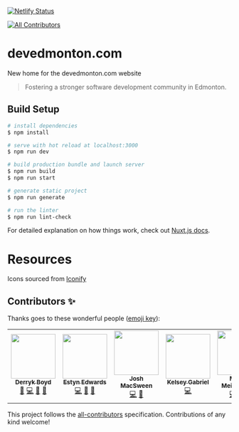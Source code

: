 [![Netlify Status](https://api.netlify.com/api/v1/badges/5f9bdcfb-7b48-46e8-a58d-dfd2b32d8ccc/deploy-status)](https://app.netlify.com/sites/dev-edmonton/deploys)
<!-- ALL-CONTRIBUTORS-BADGE:START - Do not remove or modify this section -->
[![All Contributors](https://img.shields.io/badge/all_contributors-7-orange.svg?style=flat-square)](#contributors-)
<!-- ALL-CONTRIBUTORS-BADGE:END -->

# devedmonton.com

New home for the devedmonton.com website

> Fostering a stronger software development community in Edmonton.

## Build Setup

```bash
# install dependencies
$ npm install

# serve with hot reload at localhost:3000
$ npm run dev

# build production bundle and launch server
$ npm run build
$ npm run start

# generate static project
$ npm run generate

# run the linter
$ npm run lint-check
```

For detailed explanation on how things work, check out [Nuxt.js docs](https://nuxtjs.org).

# Resources
Icons sourced from [Iconify](https://iconify.design/icon-sets/mdi/)

## Contributors ✨

Thanks goes to these wonderful people ([emoji key](https://allcontributors.org/docs/en/emoji-key)):

<!-- ALL-CONTRIBUTORS-LIST:START - Do not remove or modify this section -->
<!-- prettier-ignore-start -->
<!-- markdownlint-disable -->
<table>
  <tr>
    <td align="center"><a href="https://github.com/dboydgit"><img src="https://avatars.githubusercontent.com/u/24216368?v=4?s=100" width="100px;" alt=""/><br /><sub><b>Derryk Boyd</b></sub></a><br /><a href="#design-dboydgit" title="Design">🎨</a> <a href="https://github.com/devedmonton/devedmonton.com/commits?author=dboydgit" title="Code">💻</a> <a href="https://github.com/devedmonton/devedmonton.com/pulls?q=is%3Apr+reviewed-by%3Adboydgit" title="Reviewed Pull Requests">👀</a> <a href="#ideas-dboydgit" title="Ideas, Planning, & Feedback">🤔</a></td>
    <td align="center"><a href="http://www.estynedwards.com"><img src="https://avatars.githubusercontent.com/u/1813396?v=4?s=100" width="100px;" alt=""/><br /><sub><b>Estyn Edwards</b></sub></a><br /><a href="https://github.com/devedmonton/devedmonton.com/commits?author=Estyn" title="Code">💻</a> <a href="#design-Estyn" title="Design">🎨</a> <a href="https://github.com/devedmonton/devedmonton.com/commits?author=Estyn" title="Documentation">📖</a></td>
    <td align="center"><a href="https://joshmacsween.netlify.app/"><img src="https://avatars.githubusercontent.com/u/37757951?v=4?s=100" width="100px;" alt=""/><br /><sub><b>Josh MacSween</b></sub></a><br /><a href="https://github.com/devedmonton/devedmonton.com/commits?author=JoshMacSween" title="Code">💻</a> <a href="#design-JoshMacSween" title="Design">🎨</a></td>
    <td align="center"><a href="https://github.com/blerg-rush"><img src="https://avatars.githubusercontent.com/u/47253497?v=4?s=100" width="100px;" alt=""/><br /><sub><b>Kelsey Gabriel</b></sub></a><br /><a href="https://github.com/devedmonton/devedmonton.com/commits?author=blerg-rush" title="Code">💻</a></td>
    <td align="center"><a href="http://mandymeindersma.com/"><img src="https://avatars.githubusercontent.com/u/17459171?v=4?s=100" width="100px;" alt=""/><br /><sub><b>Mandy Meindersma</b></sub></a><br /><a href="https://github.com/devedmonton/devedmonton.com/commits?author=MandyMeindersma" title="Code">💻</a> <a href="#design-MandyMeindersma" title="Design">🎨</a> <a href="https://github.com/devedmonton/devedmonton.com/commits?author=MandyMeindersma" title="Documentation">📖</a></td>
    <td align="center"><a href="http://burmis.ca"><img src="https://avatars.githubusercontent.com/u/61872?v=4?s=100" width="100px;" alt=""/><br /><sub><b>Mark Bennett</b></sub></a><br /><a href="https://github.com/devedmonton/devedmonton.com/commits?author=MarkBennett" title="Code">💻</a> <a href="#design-MarkBennett" title="Design">🎨</a> <a href="https://github.com/devedmonton/devedmonton.com/pulls?q=is%3Apr+reviewed-by%3AMarkBennett" title="Reviewed Pull Requests">👀</a> <a href="https://github.com/devedmonton/devedmonton.com/commits?author=MarkBennett" title="Documentation">📖</a></td>
    <td align="center"><a href="https://github.com/SteveReiter"><img src="https://avatars.githubusercontent.com/u/8506743?v=4?s=100" width="100px;" alt=""/><br /><sub><b>SteveReiter</b></sub></a><br /><a href="https://github.com/devedmonton/devedmonton.com/commits?author=SteveReiter" title="Documentation">📖</a></td>
  </tr>
</table>

<!-- markdownlint-restore -->
<!-- prettier-ignore-end -->

<!-- ALL-CONTRIBUTORS-LIST:END -->

This project follows the [all-contributors](https://github.com/all-contributors/all-contributors) specification. Contributions of any kind welcome!

